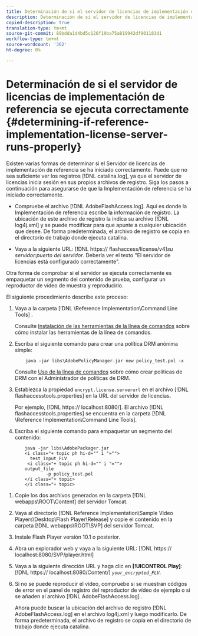 ```yaml
---
title: Determinación de si el servidor de licencias de implementación de referencia se ejecuta correctamente
description: Determinación de si el servidor de licencias de implementación de referencia se ejecuta correctamente
copied-description: true
translation-type: tm+mt
source-git-commit: 89bdda1d4bd5c126f19ba75a819942df901183d1
workflow-type: tm+mt
source-wordcount: '362'
ht-degree: 0%

---
```



# Determinación de si el servidor de licencias de implementación de referencia se ejecuta correctamente {#determining-if-reference-implementation-license-server-runs-properly}

Existen varias formas de determinar si el Servidor de licencias de implementación de referencia se ha iniciado correctamente. Puede que no sea suficiente ver los registros [!DNL catalina.log], ya que el servidor de licencias inicia sesión en sus propios archivos de registro. Siga los pasos a continuación para asegurarse de que la Implementación de referencia se ha iniciado correctamente.

* Compruebe el archivo [!DNL AdobeFlashAccess.log]. Aquí es donde la Implementación de referencia escribe la información de registro. La ubicación de este archivo de registro la indica su archivo [!DNL log4j.xml] y se puede modificar para que apunte a cualquier ubicación que desee. De forma predeterminada, el archivo de registro se copia en el directorio de trabajo donde ejecuta catalina.

* Vaya a la siguiente URL: [!DNL https:// flashaccess/license/v4]*su servidor:puerto del servidor*. Debería ver el texto &quot;El servidor de licencias está configurado correctamente&quot;.

Otra forma de comprobar si el servidor se ejecuta correctamente es empaquetar un segmento del contenido de prueba, configurar un reproductor de vídeo de muestra y reproducirlo.

El siguiente procedimiento describe este proceso:

1. Vaya a la carpeta [!DNL \Reference Implementation\Command Line Tools] .

   Consulte [Instalación de las herramientas de la línea de comandos](../drm-reference-implementations/command-line-tools/install-command-line-tools.md) sobre cómo instalar las herramientas de la línea de comandos.

1. Escriba el siguiente comando para crear una política DRM anónima simple:

   ```
       java -jar libs\AdobePolicyManager.jar new policy_test.pol -x
   ```

   Consulte [Uso de la línea de comandos](../drm-reference-implementations/command-line-tools/configure-command-line-tools/policy-manager/policy-manager-command-line-usage.md) sobre cómo crear políticas de DRM con el Administrador de políticas de DRM.

1. Establezca la propiedad `encrypt.license.serverurl` en el archivo [!DNL flashaccesstools.properties] en la URL del servidor de licencias.

   Por ejemplo, [!DNL https:// localhost:8080/]. El archivo [!DNL flashaccesstools.properties] se encuentra en la carpeta [!DNL \Reference Implementation\Command Line Tools].

1. Escriba el siguiente comando para empaquetar un segmento del contenido:

```
       java -jar libs\AdobePackager.jar  
       <i class="+ topic ph hi-d="" i "="">
         test_input_FLV  
        <i class="+ topic ph hi-d="" i "="">
       output_file  
               -p policy_test.pol 
       </i class="+ topic> 
       </i class="+ topic>
```

1. Copie los dos archivos generados en la carpeta [!DNL webapps\ROOT\Content] del servidor Tomcat.
1. Vaya al directorio [!DNL Reference Implementation\Sample Video Players\Desktop\Flash Player\Release] y copie el contenido en la carpeta [!DNL webapps\ROOT\SVP\] del servidor Tomcat.

1. Instale Flash Player versión 10.1 o posterior.
1. Abra un explorador web y vaya a la siguiente URL: [!DNL        https:// localhost:8080/SVP/player.html]

1. Vaya a la siguiente dirección URL y haga clic en **[!UICONTROL Play]**: [!DNL https:// localhost:8080/Content/] *`your_encrypted_FLV`*.

1. Si no se puede reproducir el vídeo, compruebe si se muestran códigos de error en el panel de registro del reproductor de vídeo de ejemplo o si se añaden al archivo [!DNL AdobeFlashAccess.log] .

   Ahora puede buscar la ubicación del archivo de registro [!DNL AdobeFlashAccess.log] en el archivo log4j.xml y luego modificarlo. De forma predeterminada, el archivo de registro se copia en el directorio de trabajo donde ejecuta catalina.

